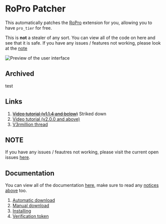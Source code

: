 # RoPro Patcher
This automatically patches the [RoPro](https://chrome.google.com/webstore/detail/ropro-enhance-your-roblox/adbacgifemdbhdkfppmeilbgppmhaobf?hl=en-GB) extension for you, allowing you to have `pro_tier` for free.

This is **not** a stealer of any sort. You can view all of the code on here and see that it is safe. If you have any issues / features not working, please look at the [note](#note)

![Preview of the user interface](preview.png)

## Archived

test

## Links

1. ~~[Video tutorial (v1.1.4 and below)](https://www.youtube.com/watch?v=Do1X2COTq_8)~~ Striked down
2. [Video tutorial (v2.0.0 and above)](https://cdn.discordapp.com/attachments/1131228889113432166/1131230523390439424/Sequence_01.mp4)
3. [V3rmillion thread](https://v3rmillion.net/showthread.php?tid=1197674)

## NOTE

If you have any issues / feautres not working, please visit the current open issues [here](https://github.com/Stefanuk12/RoProPatcher/issues).

## Documentation

You can view all of the documentation [here](./docs/), make sure to read any [notices above](#note) too.

1. [Automatic download](./docs/auto_download.md)
2. [Manual download](./docs/manual_download.md)
3. [Installing](./docs/installing.md)
4. [Verification token](./docs/verification_token.md)
